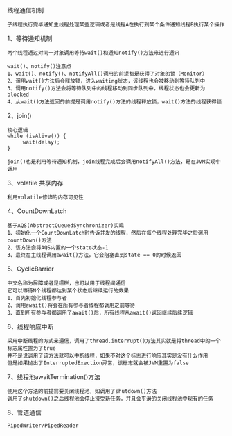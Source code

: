线程通信机制

    子线程执行完毕通知主线程处理某些逻辑或者是线程A在执行到某个条件通知线程B执行某个操作
    
1、等待通知机制

    两个线程通过对同一对象调用等待wait()和通知notify()方法来进行通讯
    
    wait()、notify()注意点
    1、wait()、notify()、notifyAll()调用的前提都是获得了对象的锁（Monitor）
    2、调用wait()方法后会释放锁，进入waiting状态，该线程也会被移动到等待队列中
    3、调用notify()方法会将等待队列中的线程移动到同步队列中，线程状态也会更新为blocked
    4、从wait()方法返回的前提是调用notify()方法的线程释放锁，wait()方法的线程获得锁
    
2、join()

    核心逻辑
    while (isAlive()) {
         wait(delay);          
    }
    
    join()也是利用等待通知机制，join线程完成后会调用notifyAll()方法，是在JVM实现中调用
    
3、volatile 共享内存
    
    利用volatile修饰的内存可见性
    
4、CountDownLatch

    基于AQS(AbstractQueuedSynchronizer)实现
    1、初始化一个CountDownLatch时告诉并发的线程，然后在每个线程处理完毕之后调用countDown()方法
    2、该方法会将AQS内置的一个state状态-1
    3、最终在主线程调用await()方法，它会阻塞直到state == 0的时候返回
    
5、CyclicBarrier

    中文名称为屏障或者是栅栏，也可以用于线程间通信
    它可以等待N个线程都达到某个状态后继续运行的效果
    1、首先初始化线程参与者
    2、调用await()将会在所有参与者线程都调用之前等待
    3、直到所有参与者都调用了await()后，所有线程从await()返回继续后续逻辑
    
6、线程响应中断
    
    采用中断线程的方式来通信，调用了thread.interrupt()方法其实就是将thread中的一个标志属性置为了true
    并不是说调用了该方法就可以中断线程，如果不对这个标志进行响应其实是没有什么作用
    但是如果抛出了InterruptedExection异常，该标志就会被JVM重置为false
    
7、线程池awaitTermination()方法

    使用这个方法的前提需要关闭线程池，如调用了shutdown()方法
    调用了shutdown()之后线程池会停止接受新任务，并且会平滑的关闭线程池中现有的任务
    
8、管道通信

    PipedWriter/PipedReader